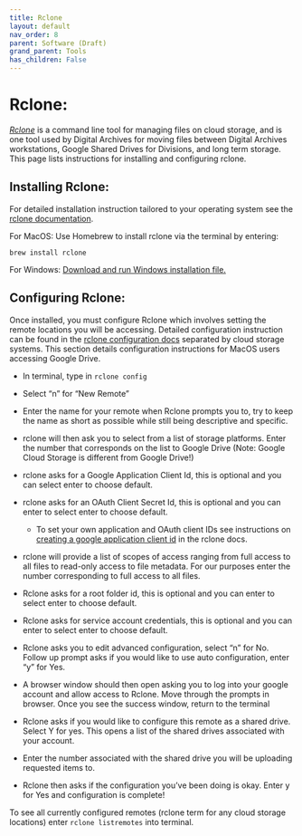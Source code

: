 ```yaml
---
title: Rclone
layout: default
nav_order: 8
parent: Software (Draft)
grand_parent: Tools
has_children: False
---
```


# Rclone:
[*Rclone*](https://rclone.org/) is a command line tool for managing files on cloud storage, and is one tool used by Digital Archives for moving files between Digital Archives workstations, Google Shared Drives for Divisions, and long term storage. This page lists instructions for installing and configuring rclone. 

## Installing Rclone:
For detailed installation instruction tailored to your operating system see the [rclone documentation](https://rclone.org/install/).

For MacOS:
Use Homebrew to install rclone via the terminal by entering:
```
brew install rclone
``` 

For Windows:
[Download and run Windows installation file.](https://rclone.org/downloads/)

## Configuring Rclone:
Once installed, you must configure Rclone which involves setting the remote locations you will be accessing. Detailed configuration instruction can be found in the [rclone configuration docs](https://rclone.org/docs/) separated by cloud storage systems. This section details configuration instructions for MacOS users accessing Google Drive. 

- In terminal, type in ```rclone config```
  
- Select “n” for “New Remote”
  
- Enter the name for your remote when Rclone prompts you to, try to keep the name as short as possible while still being descriptive and specific. 
  
- rclone will then ask you to select from a list of storage platforms. Enter the number that corresponds on the list to Google Drive (Note: Google Cloud Storage is different from Google Drive!)
- rclone asks for a Google Application Client Id, this is optional and you can select enter to choose default. 
  
- rclone asks for an OAuth Client Secret Id, this is optional and you can enter to select enter to choose default.
    - To set your own application and OAuth client IDs see instructions on [creating a google application client id](https://rclone.org/drive/#making-your-own-client-id) in the rclone docs.
  
- rclone will provide a list of scopes of access ranging from full access to all files to read-only access to file metadata. For our purposes enter the number corresponding to full access to all files. 
  
- Rclone asks for a root folder id, this is optional and you can enter to select enter to choose default.
  
- Rclone asks for service account credentials, this is optional and you can enter to select enter to choose default.
  
- Rclone asks you to edit advanced configuration, select “n” for No. Follow up prompt asks if you would like to use auto configuration, enter “y” for Yes. 
  
- A browser window should then open asking you to log into your google account and allow access to Rclone. Move through the prompts in browser. Once you see the success window, return to the terminal
  
- Rclone asks if you would like to configure this remote as a shared drive. Select Y for yes. This opens a list of the shared drives associated with your account. 
  
- Enter the number associated with the shared drive you will be uploading requested items to. 
  
- Rclone then asks if the configuration you’ve been doing is okay. Enter y for Yes and configuration is complete!

To see all currently configured remotes (rclone term for any cloud storage locations) enter ```rclone listremotes``` into terminal. 
